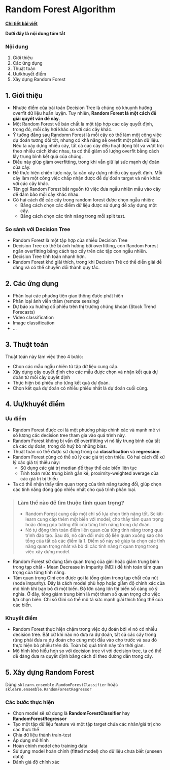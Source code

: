 # Random Forest Algorithm
[**Chi tiết bài viết**](https://github.com/LeHongNgoc3820/12.Random_Forest/blob/main/Random%20Forest%20Classifier.ipynb)

**Dưới đây là nội dung tóm tắt**

### Nội dung
1. Giới thiệu
2. Các ứng dụng
3. Thuật toán
4. Ưu/khuyết điểm
5. Xây dựng Random Forest

## 1. Giới thiệu
+ Nhược điểm của bài toán Decision Tree là chúng có khuynh hướng overfit dữ liệu huấn luyện. Tuy nhiên, **Random Forest là một cách để giải quyết vấn đề này.**
+ Một Random Forest về bản chất là một tập hợp các cây quyết định, trong đó, mỗi cây hơi khác so với các cây khác.
+ Ý tưởng đằng sau Randomn Forest là mỗi cây có thể làm một công việc dự đoán tương đối tốt, nhưng có khả năng sẽ overfit một phần dữ liệu. Nếu ta xây dựng nhiều cây, tất cả các cây đều hoạt động tốt và vượt trội theo nhiều cách khác nhau, ta có thể giảm số lượng overfit bằng cách lấy trung bình kết quả của chúng.
+ Điều này giúp giảm overfitting, trong khi vẫn giữ lại sức mạnh dự đoán của cây.
+ Để thực hiện chiến lược này, ta cần xây dựng nhiều cây quyết định. Mỗi cây làm một công việc chấp nhận được để dự đoán target và nên khác với các cây khác.
+ Tên gọi Random Forest bắt nguồn từ việc đưa ngẫu nhiên mẫu vào cây để đảm bảo mỗi cây khác nhau.
+ Có hai cách để các cây trong random forest được chọn ngẫu nhiên:
    + Bằng cách chọn các điểm dữ liệu được sử dụng để xây dựng một cây.
    + Bằng cách chọn các tính năng trong mỗi split test.

### So sánh với Decision Tree
+ Random Forest là một tập hợp của nhiều Decision Tree
+ Decision Tree có thể bị ảnh hưởng bởi overfitting, còn Random Forest ngăn overfitting bằng cách tạo cây trên các tập con ngẫu nhiên.
+ Decision Tree tính toán nhanh hơn.
+ Random Forest khó giải thích, trong khi Decision Trê có thể diễn giải dễ dàng và có thể chuyển đổi thành quy tắc.

## 2. Các ứng dụng
+ Phân loại các phương tiện giao thông được phát hiện
+ Phân loại ảnh viễn thám (remote sensing)
+ Dự báo xu hướng cổ phiếu trên thị trường chứng khoán (Stock Trend Forecasts)
+ Video classification
+ Image classification
+ ...

## 3. Thuật toán
Thuật toán này làm việc theo 4 bước:
+ Chọn các mẫu ngẫu nhiên từ tập dữ liệu cung cấp.
+ Xây dựng cây quyết định cho các mẫu được chọn và nhận kết quả dự đoán từ mỗi cây quyết định
+ Thực hiện bỏ phiếu cho từng kết quả dự đoán.
+ Chọn kết quả dự đoán có nhiều phiếu nhất là dự đoán cuối cùng.

## 4. Ưu/khuyết điểm
### Ưu điểm
+ Random Forest được coi là một phương pháp chính xác và mạnh mẽ vì số lượng các decision tree tham gia vào quá trình này.
+ Random Forest không bị vấn đề overtfitting vì nó lấy trung bình của tất cả các dự đoán, trong đó huỷ bỏ những bias.
+ Thuật toán có thể được sử dụng trong cả **classification** và **regression**.
+ Random Forest cũng có thể xử lý các giá trị còn thiếu. Có hai cách để xử lý các giá trị thiếu này:
    + Sử dụng các giá trị median để thay thế các biến liên tục
    + Tính toán mức trung bình gần kề, proximity-weighted average của các giá trị bị thiếu
+ Ta có thể nhận thấy tầm quan trọng của tính năng tương đối, giúp chọn các tính năng đóng góp nhiều nhất cho quá trình phân loại.

>### Làm thế nào để tìm thuộc tính quan trọng?
>+ Random Forest cung cấp một chỉ số lựa chọn tính năng tốt. Scikit-learn cung cấp thêm một biến với model, cho thấy tầm quan trọng hoặc đóng góp tương đối của từng tính năng trong dự đoán.
>+ Nó tự động tính toán điểm liên quan của từng tính năng trong quá trình đào tạo. Sau đó, nó cân đối mức độ liên quan xuống sao cho tổng của tất cả các điểm là 1. Điểm số này sẽ giúp ta chọn các tính năng quan trọng nhất và bỏ đi các tính năng ít quan trọng trong việc xây dựng model.

+ Random Forest sử dụng tầm quan trọng của gini hoặc giảm trung bình trong tạp chất - Mean Decrease in Impurity (MDI) để tính toán tầm quan trọng của từng tính năng.
+ Tầm quan trọng Gini còn được gọi là tổng giảm trong tạp chất của nút (node impurity). Đây là cách model phù hợp hoặc giảm độ chính xác của mô hình khi bạn bỏ đi một biến. Độ lớn càng lớn thì biến số càng có ý nghĩa. Ở đây, tổng giảm trung bình là một tham số quan trọng cho việc lựa chọn biến. Chỉ số Gini có thể mô tả sức mạnh giải thích tổng thể của các biến.
### Khuyết điểm
+ Random Forest thực hiện chậm trong việc dự đoán bởi vì nó có nhiều decision tree. Bất cứ khi nào nó đưa ra dự đoán, tất cả các cây trong rừng phải đưa ra dự đoán cho cùng một đầu vào cho trước và sau đó thực hiện bỏ phiếu trên đó. Toàn bộ quá trình này tốn thời gian.
+ Mô hình khó hiểu hơn so với decision tree vì với decision tree, ta có thể dễ dàng đưa ra quyết định bằng cách đi theo đường dẫn trong cây.

## 5. Xây dựng Random Forest
Dùng `sklearn.ensemble.RandomForestClassifier` hoặc `sklearn.ensemble.RandomForestRegressor`

### Các bước thực hiện
+ Chọn model sẽ sử dụng là **RandomForestClassifier** hay **RandomForestRegressor**
+ Tạo một tập dữ liệu feature và một tập target chứa các nhãn/giá trị cho các thực thể
+ Chia dữ liệu thành train-test
+ Áp dụng mô hình
+ Hoàn chỉnh model cho training data
+ Sử dụng model hoàn chỉnh (fitted model) cho dữ liệu chưa biết (unseen data)
+ Đánh giá độ chính xác
